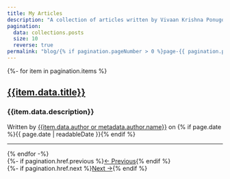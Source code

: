 ```yaml
---
title: My Articles
description: "A collection of articles written by Vivaan Krishna Ponugoti."
pagination:
  data: collections.posts
  size: 10
  reverse: true
permalink: "blog/{% if pagination.pageNumber > 0 %}page-{{ pagination.pageNumber + 1 }}/{% endif %}index.html"
---
```


{%- for item in pagination.items %}
<div class="post-preview">
<a href="{{item.url}}"><h2 class="post-title">{{item.data.title}}</h2></a>
<h3 class="post-subtitle">{{item.data.description}}</h3>
<p class="post-meta">
Written by
<a href="{{metadata.author.url}}">{{item.data.author or metadata.author.name}}</a>
on {% if page.date %}<time datetime="{{ page.date | htmlDateString }}">{{ page.date | readableDate }}</time>{% endif %}
</p>
</div>
<hr class="my-4" />
{% endfor -%}

<div class="row mt-3 mb-3">
<div class="col-md-6">
{%- if pagination.href.previous %}<a class="btn btn-primary text-uppercase col-12" href="{{ pagination.href.previous }}">← Previous</a>{% endif %}
</div>
<div class="col-md-6 text-end mb-4">
{%- if pagination.href.next %}<a class="btn btn-primary text-uppercase col-12" href="{{ pagination.href.next }}">Next →</a>{% endif %}
</div>
</div>
